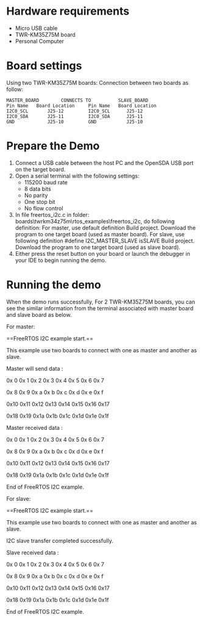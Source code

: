 Hardware requirements
=====================
- Micro USB cable
- TWR-KM35Z75M board
- Personal Computer

Board settings
============
Using two TWR-KM35Z75M boards:
Connection between two boards as follow:
~~~~~~~~~~~~~~~~~~~~~~~~~~~~~~~~~~~~~~~~~~~~~~~~~~~~~~~
MASTER_BOARD        CONNECTS TO          SLAVE_BOARD
Pin Name   Board Location     Pin Name   Board Location
I2C0_SCL       J25-12         I2C0_SCL      J25-12
I2C0_SDA       J25-11         I2C0_SDA      J25-11
GND            J25-10         GND           J25-10
~~~~~~~~~~~~~~~~~~~~~~~~~~~~~~~~~~~~~~~~~~~~~~~~~~~~~~~

Prepare the Demo
================
1.  Connect a USB cable between the host PC and the OpenSDA USB port on the target board.
2.  Open a serial terminal with the following settings:
    - 115200 baud rate
    - 8 data bits
    - No parity
    - One stop bit
    - No flow control
3.  In file freertos_i2c.c in folder: boards\twrkm34z75m\rtos_examples\freertos_i2c, do following definition:
           For master, use default definition
                Build project.
                Download the program to one target board (used as master board).
           For slave, use following definition
                #define I2C_MASTER_SLAVE isSLAVE
                Build project.
                Download the program to one target board (used as slave board).
4.  Either press the reset button on your board or launch the debugger in your IDE to begin running the demo.

Running the demo
================
When the demo runs successfully,
For 2 TWR-KM35Z75M boards, you can see the similar information from the terminal associated with master board and slave board as below.

For master:

==FreeRTOS I2C example start.==

This example use two boards to connect with one as master and another as slave.

Master will send data :

0x 0  0x 1  0x 2  0x 3  0x 4  0x 5  0x 6  0x 7

0x 8  0x 9  0x a  0x b  0x c  0x d  0x e  0x f

0x10  0x11  0x12  0x13  0x14  0x15  0x16  0x17

0x18  0x19  0x1a  0x1b  0x1c  0x1d  0x1e  0x1f



Master received data :

0x 0  0x 1  0x 2  0x 3  0x 4  0x 5  0x 6  0x 7

0x 8  0x 9  0x a  0x b  0x c  0x d  0x e  0x f

0x10  0x11  0x12  0x13  0x14  0x15  0x16  0x17

0x18  0x19  0x1a  0x1b  0x1c  0x1d  0x1e  0x1f





End of FreeRTOS I2C example.


For slave:


==FreeRTOS I2C example start.==

This example use two boards to connect with one as master and another as slave.

I2C slave transfer completed successfully.



Slave received data :

0x 0  0x 1  0x 2  0x 3  0x 4  0x 5  0x 6  0x 7

0x 8  0x 9  0x a  0x b  0x c  0x d  0x e  0x f

0x10  0x11  0x12  0x13  0x14  0x15  0x16  0x17

0x18  0x19  0x1a  0x1b  0x1c  0x1d  0x1e  0x1f





End of FreeRTOS I2C example.
